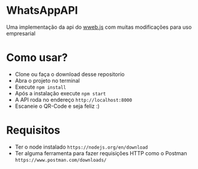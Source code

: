 # WhatsAppAPI
Uma implementação da api do <a href="https://github.com/pedroslopez/whatsapp-web.js">wweb.js</a> com muitas modificações para uso empresarial

# Como usar?

- Clone ou faça o download desse repositorio
- Abra o projeto no terminal
- Execute `npm install`
- Após a instalação execute `npm start`
- A API roda no endereço `http://localhost:8000`
- Escaneie o QR-Code e seja feliz :)

# Requisitos

- Ter o node instalado `https://nodejs.org/en/download`
- Ter alguma ferramenta para fazer requisições HTTP como o Postman `https://www.postman.com/downloads/`
